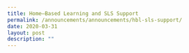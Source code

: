 ```yaml
---
title: Home–Based Learning and SLS Support
permalink: /announcements/announcements/hbl-sls-support/
date: 2020-03-31
layout: post
description: ""
---
```

